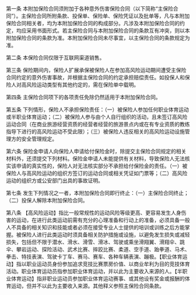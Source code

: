 第一条 本附加保险合同须附加于各种意外伤害保险合同（以下简称“主保险合同”）。主保险合同所附条款、投保单、保险单、保险凭证以及批单等，凡与本附加保险合同相关者，均为本附加保险合同的构成部分。凡涉及本附加保险合同的约定，均应采用书面形式。若主保险合同与本附加保险合同的条款互有冲突，则以本附加保险合同的条款为准。本附加保险合同未尽事宜，以主保险合同的条款规定为准。

第二条 本保险合同仅限于互联网渠道销售。

第三条 保险期间内，保险人扩展承保被保险人在参加高风险运动期间遭受主保险合同约定的意外伤害事故，并根据主保险合同的约定承担赔偿责任。如投保人和保险人对高风险运动类型有其他约定的，需在保险单中载明。

第四条 主保险合同项下的各项责任免除仍然适用于本附加保险合同。

第五条 下列情形，保险人不承担保险责任：（一）被保险人参加任何职业体育运动或半职业体育运动；（二）被保险人参与由个人自行组织的活动，且未签订高风险运动合同（在商业旅游经营资质的经营者经营的旅游景点内或在有专业资质的教练指导下进行的高风险运动不受此限）；（三）被保险人违反相关的高风险运动设施管理方的安全管理规定。

第六条 保险金申请人向保险人申请给付保险金时，除提交主保险合同规定的相关材料外，还须提交下列材料。保险金申请人未能提供有关材料，导致保险人无法核实该申请的真实性的，保险人对无法核实部分不承担给付保险金的责任。（一）被保险人与高风险运动的组织方签订的运动合同或相关凭证如门票等；（二）高风险运动的组织方或公安部门出具的事故证明。

第七条 发生下列情况之一者，本附加保险合同即行终止：（一）主保险合同终止；（二）投保人解除本附加保险合同。

第八条 【高风险运动】指比一般常规性的运动风险等级更高、更容易发生人身伤害的运动，在进行此类运动前需有充分的心理准备和行动上的准备，必须具备一般人不具备的相关知识和技能或者必须在接受专业人士提供的培训或训练之后方能掌握。被保险人进行此类运动时须具备相关防护措施或设施，以避免发生损失或减轻损失，包括但不限于潜水、滑水、滑雪、滑冰、驾驶或乘坐滑翔翼、滑翔伞、跳伞、攀岩运动、探险活动、武术比赛、摔跤比赛、柔道、空手道、跆拳道、马术、拳击、特技表演、驾驶卡丁车、赛马、赛车、各种车辆表演、蹦极。【职业体育运动】指以职业运动员身份参加追求竞技比赛票房价值、以商业牟利为目的竞技体育活动。职业体育运动员指参加职业体育运动，并以此为主要收入来源的人。【半职业体育运动】指非职业运动员参加职业体育运动赛事、或其他设有奖金或报酬的体育运动，但并不以此为主要收入来源。其他释义参照主保险合同条款。